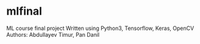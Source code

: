 # mlfinal
ML course final project
Written using Python3, Tensorflow, Keras, OpenCV
Authors: Abdullayev Timur, Pan Danil
